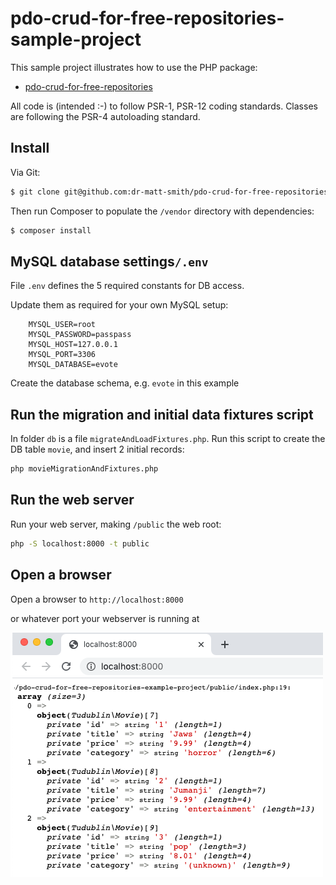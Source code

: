# pdo-crud-for-free-repositories-sample-project


This sample project illustrates how to use the PHP package:

- [pdo-crud-for-free-repositories](https://github.com/dr-matt-smith/pdo-crud-for-free-repositories)

All code is (intended :-) to follow PSR-1, PSR-12 coding standards. Classes are following the PSR-4 autoloading standard.

## Install

Via Git:

``` bash
$ git clone git@github.com:dr-matt-smith/pdo-crud-for-free-repositories-sample-project.git
```

Then run Composer to populate the `/vendor` directory with dependencies:
``` bash
$ composer install
```

## MySQL database settings`/.env`

File `.env` defines the 5 required constants for DB access.

Update them as required for your own MySQL setup:
```
    MYSQL_USER=root
    MYSQL_PASSWORD=passpass
    MYSQL_HOST=127.0.0.1
    MYSQL_PORT=3306
    MYSQL_DATABASE=evote
```

Create the database schema, e.g. `evote` in this example

## Run the migration and initial data fixtures script

In folder `db` is a file `migrateAndLoadFixtures.php`. Run this script to create the DB table `movie`, and insert 2 initial records:

```bash
php movieMigrationAndFixtures.php
```

## Run the web server

Run your web server, making `/public` the web root:

```bash
php -S localhost:8000 -t public
```

## Open a browser 
Open a browser to `http://localhost:8000`

or whatever port your webserver is running at

![screenshot of browser](screenshot.png)
